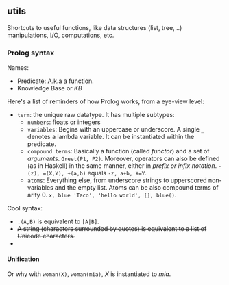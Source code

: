 ## utils

Shortcuts to useful functions, like data structures (list, tree, ..) manipulations, I/O, computations, etc.

### Prolog syntax

Names:
  + Predicate: A.k.a a function.
  + Knowledge Base or *KB*


Here's a list of reminders of how Prolog works, from a eye-view level:
  + `term`: the unique raw datatype. It has multiple subtypes:
    + `numbers`: floats or integers
    + `variables`: Begins with an uppercase or underscore. A single `_` denotes a lambda variable. It can be instantiated within the predicate.
    + `compound terms`: Basically a function (called *functor*) and a set of *arguments*. `Greet(P1, P2)`.
    Moreover, operators can also be defined (as in Haskell) in the same manner, either in *prefix or infix notation*.
    `-(z), =(X,Y), +(a,b)` equals `-z, a+b, X=Y`.
    + `atoms`: Everything else, from underscore strings to upperscored non-variables and the empty list.
    Atoms can be also compound terms of arity 0. `x, blue 'Taco', 'hello world', [], blue()`.

Cool syntax:
  + `.(A,B)` is equivalent to `[A|B]`.
  + ~~A string (characters surrounded by quotes) is equivalent to a list of Unicode characters.~~
  +


#### Unification
Or why with `woman(X)`, `woman(mia)`, *X* is instantiated to *mia*.
